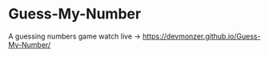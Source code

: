 # Guess-My-Number
A guessing numbers game watch live -> https://devmonzer.github.io/Guess-My-Number/
